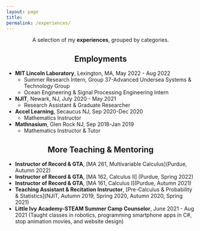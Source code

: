 ```yaml
---
layout: page
title: 
permalink: /experiences/
---
```


<p align="center">
A selection of my <b>experiences</b>, grouped by categories.
</p>

## <center>Employments</center>

- **MIT Lincoln Laboratory**, Lexington, MA,  May 2022 - Aug 2022
  * Summer Research Intern, Group 37-Advanced Undersea Systems & Technology Group 
  * Ocean Engineering & Signal Processing Engineering Intern
- **NJIT**, Newark, NJ, July 2020 - May 2021
  * Research Assistant & Graduate Researcher
- **Accel Learning**, Secaucus NJ, Sep 2020-Dec 2020
  * Mathematics Instructor
- **Mathnasium**, Glen Rock NJ, Sep 2018-Jan 2019
  * Mathematics Instructor & Tutor

## <center>More Teaching & Mentoring</center>

- **Instructor of Record & GTA**, [MA 261, Multivariable Calculus](Purdue, Autumn 2022)
- **Instructor of Record & GTA**, [MA 162, Calculus II] (Purdue, Spring 2022)
- **Instructor of Record & GTA**, [MA 161, Calculus I](Purdue, Autumn 2021)
- **Teaching Assistant & Recitation Instructor**, [Pre-Calculus & Probability & Statistics](NJIT, Autumn 2019, Spring 2020, Autumn 2020, Spring 2021)
- **Little Ivy Academy-STEAM Summer Camp Counselor**, June 2021 - Aug 2021
 (Taught classes in robotics, programming smartphone apps in C#, stop animation movies, and website design)



